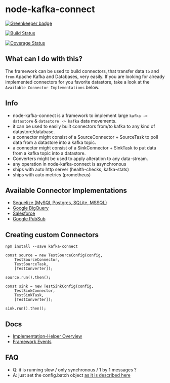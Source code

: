 # node-kafka-connect

[![Greenkeeper badge](https://badges.greenkeeper.io/nodefluent/kafka-connect.svg)](https://greenkeeper.io/)

[![Build Status](https://travis-ci.org/nodefluent/kafka-connect.svg?branch=master)](https://travis-ci.org/nodefluent/kafka-connect)

[![Coverage Status](https://coveralls.io/repos/github/nodefluent/kafka-connect/badge.svg?branch=master)](https://coveralls.io/github/nodefluent/kafka-connect?branch=master)

## What can I do with this?
The framework can be used to build connectors,
that transfer data `to` and `from` Apache Kafka and Databases,
very easily. If you are looking for already implemented connectors
for you favorite datastore, take a look at the `Available Connector Implementations` below.

## Info

- node-kafka-connect is a framework to implement large
`kafka -> datastore` & `datastore -> kafka` data movements.
- it can be used to easily built connectors from/to kafka to any kind of
datastore/database.
- a connector might consist of a SourceConnector + SourceTask to
poll data from a datastore into a kafka topic.
- a connector might consist of a SinkConnector + SinkTask to put
data from a kafka topic into a datastore.
- Converters might be used to apply alteration to any data-stream.
- any operation in node-kafka-connect is asynchronous
- ships with auto http server (health-checks, kafka-stats)
- ships with auto metrics (prometheus)

## Available Connector Implementations

* [Sequelize (MySQl, Postgres, SQLite, MSSQL)](https://github.com/nodefluent/sequelize-kafka-connect)
* [Google BigQuery](https://github.com/nodefluent/bigquery-kafka-connect)
* [Salesforce](https://github.com/nodefluent/salesforce-kafka-connect)
* [Google PubSub](https://github.com/nodefluent/gcloud-pubsub-kafka-connect)

## Creating custom Connectors

```
npm install --save kafka-connect
```

```es6
const source = new TestSourceConfig(config, 
    TestSourceConnector, 
    TestSourceTask, 
    [TestConverter]);
    
source.run().then();
```

```es6
const sink = new TestSinkConfig(config,
    TestSinkConnector, 
    TestSinkTask, 
    [TestConverter]);
 
sink.run().then();
```

## Docs

* [Implementation-Helper Overview](docs/sample.md)
* [Framework Events](docs/events.md)


## FAQ

* Q: it is running slow / only synchronous / 1 by 1 messages ?
* A: just set the config.batch object [as it is described here](https://github.com/nodefluent/node-sinek/tree/master/lib/librdkafka#advanced-1n-consumer-mode)